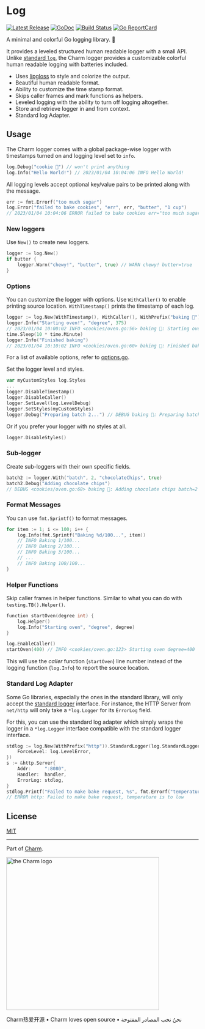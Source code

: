 # Log

[![Latest Release](https://img.shields.io/github/release/charmbracelet/log.svg)](https://github.com/charmbracelet/log/releases)
[![GoDoc](https://godoc.org/github.com/golang/gddo?status.svg)](https://pkg.go.dev/github.com/charmbracelet/log?tab=doc)
[![Build Status](https://github.com/charmbracelet/log/workflows/build/badge.svg)](https://github.com/charmbracelet/log/actions)
[![Go ReportCard](https://goreportcard.com/badge/charmbracelet/log)](https://goreportcard.com/report/charmbracelet/log)

A minimal and colorful Go logging library. 📝

It provides a leveled structured human readable logger with a small API. Unlike
[standard `log`][stdlog], the Charm logger provides a customizable colorful
human readable logging with batteries included.

* Uses [lipgloss][lipgloss] to style and colorize the output.
* Beautiful human readable format.
* Ability to customize the time stamp format.
* Skips caller frames and mark functions as helpers.
* Leveled logging with the ability to turn off logging altogether.
* Store and retrieve logger in and from context.
* Standard log Adapter.

## Usage

The Charm logger comes with a global package-wise logger with timestamps turned
on and logging level set to `info`.

```go
log.Debug("cookie 🍪") // won't print anything
log.Info("Hello World!") // 2023/01/04 10:04:06 INFO Hello World!
```

All logging levels accept optional key/value pairs to be printed along with the
message.

```go
err := fmt.Errorf("too much sugar")
log.Error("failed to bake cookies", "err", err, "butter", "1 cup")
// 2023/01/04 10:04:06 ERROR failed to bake cookies err="too much sugar" butter="1 cup"
```

### New loggers

Use `New()` to create new loggers.

```go
logger := log.New()
if butter {
    logger.Warn("chewy!", "butter", true) // WARN chewy! butter=true
}
```

### Options

You can customize the logger with options. Use `WithCaller()` to enable printing
source location. `WithTimestamp()` prints the timestamp of each log.

```go
logger := log.New(WithTimestamp(), WithCaller(), WithPrefix("baking 🍪"))
logger.Info("Starting oven!", "degree", 375)
// 2023/01/04 10:00:02 INFO <cookies/oven.go:56> baking 🍪: Starting oven! degree=375
time.Sleep(10 * time.Minute)
logger.Info("Finished baking")
// 2023/01/04 10:10:02 INFO <cookies/oven.go:60> baking 🍪: Finished baking
```

For a list of available options, refer to [options.go](./options.go).

Set the logger level and styles.

```go
var myCustomStyles log.Styles
...
logger.DisableTimestamp()
logger.DisableCaller()
logger.SetLevel(log.LevelDebug)
logger.SetStyles(myCustomStyles)
logger.Debug("Preparing batch 2...") // DEBUG baking 🍪: Preparing batch 2...
```

Or if you prefer your logger with no styles at all.

```go
logger.DisableStyles()
```

### Sub-logger

Create sub-loggers with their own specific fields.

```go
batch2 := logger.With("batch", 2, "chocolateChips", true)
batch2.Debug("Adding chocolate chips")
// DEBUG <cookies/oven.go:68> baking 🍪: Adding chocolate chips batch=2 chocolateChips=true
```

### Format Messages

You can use `fmt.Sprintf()` to format messages.

```go
for item := 1; i <= 100; i++ {
    log.Info(fmt.Sprintf("Baking %d/100...", item))
    // INFO Baking 1/100...
    // INFO Baking 2/100...
    // INFO Baking 3/100...
    // ...
    // INFO Baking 100/100...
}
```

### Helper Functions

Skip caller frames in helper functions. Similar to what you can do with
`testing.TB().Helper()`.

```go
function startOven(degree int) {
    log.Helper()
    log.Info("Starting oven", "degree", degree)
}

log.EnableCaller()
startOven(400) // INFO <cookies/oven.go:123> Starting oven degree=400
```

This will use the _caller_ function (`startOven`) line number instead of the
logging function (`log.Info`) to report the source location.

### Standard Log Adapter

Some Go libraries, especially the ones in the standard library, will only accept
the [standard logger][stdlog] interface. For instance, the HTTP Server from
`net/http` will only take a `*log.Logger` for its `ErrorLog` field.

For this, you can use the standard log adapter which simply wraps the logger in
a `*log.Logger` interface compatible with the standard logger interface.

```go
stdlog := log.New(WithPrefix("http")).StandardLogger(log.StandardLoggerOption{
    ForceLevel: log.LevelError,
})
s := &http.Server{
    Addr:     ":8080",
    Handler:  handler,
    ErrorLog: stdlog,
}
stdlog.Printf("Failed to make bake request, %s", fmt.Errorf("temperature is to low"))
// ERROR http: Failed to make bake request, temperature is to low
```

[lipgloss]: https://github.com/charmbracelet/lipgloss
[stdlog]: https://pkg.go.dev/log

## License

[MIT](https://github.com/charmbracelet/log/raw/master/LICENSE)

***

Part of [Charm](https://charm.sh).

<a href="https://charm.sh/"><img alt="the Charm logo" src="https://stuff.charm.sh/charm-badge-unrounded.jpg" width="400"></a>

Charm热爱开源 • Charm loves open source • نحنُ نحب المصادر المفتوحة
